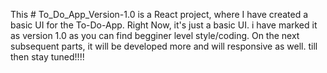 This # To_Do_App_Version-1.0 is a React project, where I have created a basic UI for the To-Do-App.
Right Now, it's just a basic UI. i have marked it as version 1.0 as you can find begginer level style/coding.
On the next subsequent parts, it will be developed more and will responsive as well. till then stay tuned!!!!
